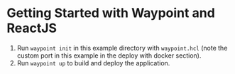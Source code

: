# Getting Started with Waypoint and ReactJS

1. Run `waypoint init` in this example directory with `waypoint.hcl` (note the custom port in this example in the deploy with docker section).
1. Run `waypoint up` to build and deploy the application.
